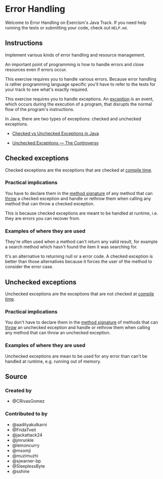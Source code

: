 # Error Handling

Welcome to Error Handling on Exercism's Java Track.
If you need help running the tests or submitting your code, check out `HELP.md`.

## Instructions

Implement various kinds of error handling and resource management.

An important point of programming is how to handle errors and close
resources even if errors occur.

This exercise requires you to handle various errors. Because error handling
is rather programming language specific you'll have to refer to the tests
for your track to see what's exactly required.

This exercise requires you to handle exceptions. An [exception](https://docs.oracle.com/javase/tutorial/essential/exceptions/definition.html) is an event, which occurs during the execution of a program, that disrupts the normal flow of the program's instructions.

In Java, there are two types of exceptions: checked and unchecked exceptions.

- [Checked vs Unchecked Exceptions in Java](https://www.geeksforgeeks.org/checked-vs-unchecked-exceptions-in-java/)

- [Unchecked Exceptions — The Controversy](https://docs.oracle.com/javase/tutorial/essential/exceptions/runtime.html)

## Checked exceptions

Checked exceptions are the exceptions that are checked at [compile time](https://en.wikipedia.org/wiki/Compile_time).

### Practical implications

You have to declare them in the [method signature](https://docs.oracle.com/javase/tutorial/java/javaOO/methods.html) of any method that can [throw](https://docs.oracle.com/javase/tutorial/essential/exceptions/throwing.html) a checked exception and handle or rethrow them when calling any method that can throw a checked exception.

This is because checked exceptions are meant to be handled at runtime, i.e. they are errors you can recover from.

### Examples of where they are used

They're often used when a method can't return any valid result, for example a search method which hasn't found the item it was searching for.

It's an alternative to returning null or a error code. A checked exception is better than those alternatives because it forces the user of the method to consider the error case.

## Unchecked exceptions

Unchecked exceptions are the exceptions that are not checked at [compile time](https://en.wikipedia.org/wiki/Compile_time).

### Practical implications

You don't have to declare them in the [method signature](https://docs.oracle.com/javase/tutorial/java/javaOO/methods.html) of methods that can [throw](https://docs.oracle.com/javase/tutorial/essential/exceptions/throwing.html) an unchecked exception and handle or rethrow them when calling any method that can throw an unchecked exception.

### Examples of where they are used

Unchecked exceptions are mean to be used for any error than can't be handled at runtime, e.g. running out of memory.

## Source

### Created by

- @CRivasGomez

### Contributed to by

- @aadityakulkarni
- @FridaTveit
- @jackattack24
- @jmrunkle
- @lemoncurry
- @msomji
- @muzimuzhi
- @sjwarner-bp
- @SleeplessByte
- @sshine